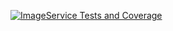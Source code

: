 [![ImageService Tests and Coverage](https://github.com/JamesAndrewKong/jordyjimduo1/actions/workflows/image-service.yml/badge.svg)](https://github.com/JamesAndrewKong/jordyjimduo1/actions/workflows/image-service.yml)
